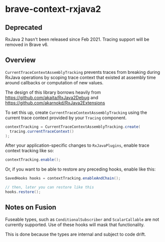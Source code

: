 # brave-context-rxjava2

## Deprecated

RxJava 2 hasn't been released since Feb 2021. Tracing support will be removed
in Brave v6.

## Overview

`CurrentTraceContextAssemblyTracking` prevents traces from breaking
during RxJava operations by scoping trace context that existed
at assembly time around callbacks or computation of new values.

The design of this library borrows heavily from https://github.com/akaita/RxJava2Debug and https://github.com/akarnokd/RxJava2Extensions

To set this up, create `CurrentTraceContextAssemblyTracking` using the
current trace context provided by your `Tracing` component.

```java
contextTracking = CurrentTraceContextAssemblyTracking.create(
  tracing.currentTraceContext()
);
```

After your application-specific changes to `RxJavaPlugins`, enable trace
context tracking like so:

```java
contextTracking.enable();
```

Or, if you want to be able to restore any preceding hooks, enable like
this:
```java
SavedHooks hooks = contextTracking.enableAndChain();

// then, later you can restore like this
hooks.restore();
```

## Notes on Fusion
Fuseable types, such as `ConditionalSubscriber` and `ScalarCallable` are
not currently supported. Use of these hooks will mask that functionality.

This is done because the types are internal and subject to code drift.
